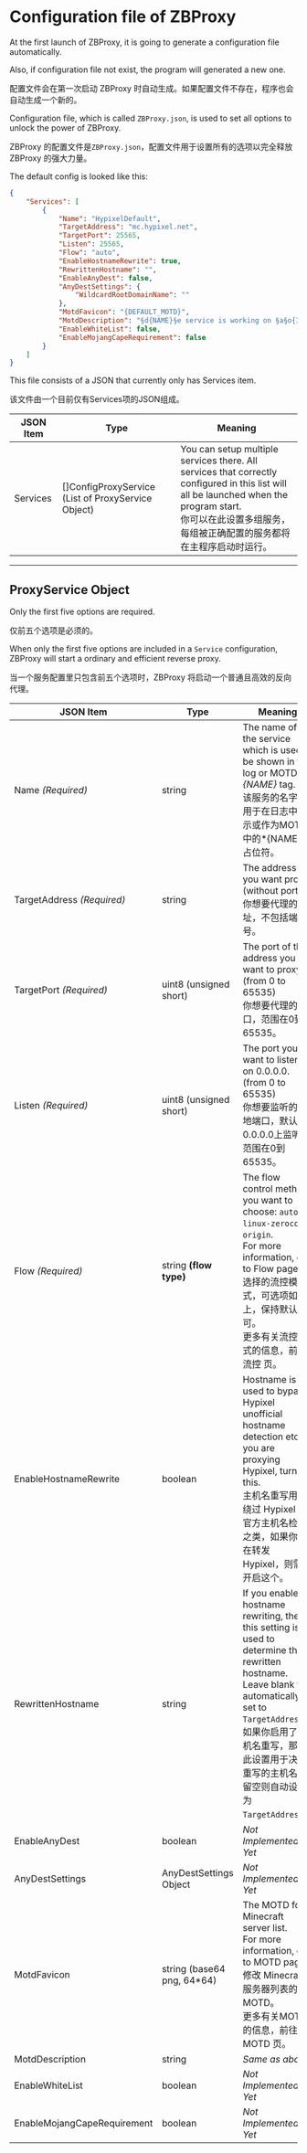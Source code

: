

# Configuration file of ZBProxy

At the first launch of ZBProxy, it is going to generate a configuration file automatically.  

Also, if configuration file not exist, the program will generated a new one.  

配置文件会在第一次启动 ZBProxy 时自动生成。如果配置文件不存在，程序也会自动生成一个新的。  

Configuration file, which is called `ZBProxy.json`, is used to set all options to unlock the power of ZBProxy.  

ZBProxy 的配置文件是`ZBProxy.json`，配置文件用于设置所有的选项以完全释放 ZBProxy 的强大力量。

The default config is looked like this:

```json
{
    "Services": [
        {
            "Name": "HypixelDefault",
            "TargetAddress": "mc.hypixel.net",
            "TargetPort": 25565,
            "Listen": 25565,
            "Flow": "auto",
            "EnableHostnameRewrite": true,
            "RewrittenHostname": "",
            "EnableAnyDest": false,
            "AnyDestSettings": {
                "WildcardRootDomainName": ""
            },
            "MotdFavicon": "{DEFAULT_MOTD}",
            "MotdDescription": "§d{NAME}§e service is working on §a§o{INFO}§r\n§c§lProxy for §6§n{HOST}:{PORT}§r",
            "EnableWhiteList": false,
            "EnableMojangCapeRequirement": false
        }
    ]
}
```

This file consists of a JSON that currently only has Services item.

该文件由一个目前仅有Services项的JSON组成。

| JSON Item | Type                                               | Meaning                                                      |
| --------- | -------------------------------------------------- | ------------------------------------------------------------ |
| Services  | []ConfigProxyService (List of ProxyService Object) | You can setup multiple services there. All services that correctly configured in this list will all be launched when the program start.<br />你可以在此设置多组服务，每组被正确配置的服务都将在主程序启动时运行。 |

------

## ProxyService Object

Only the first five options are required.  

仅前五个选项是必须的。

When only the first five options are included in a `Service` configuration, ZBProxy will start a ordinary and efficient reverse proxy.  

当一个服务配置里只包含前五个选项时，ZBProxy 将启动一个普通且高效的反向代理。

| JSON Item                   | Type                       | Meaning                                                      |
| --------------------------- | -------------------------- | ------------------------------------------------------------ |
| Name *(Required)*           | string                     | The name of the service which is used to be shown in the log or MOTD *{NAME}* tag.<br />该服务的名字，用于在日志中显示或作为MOTD中的*{NAME}*占位符。 |
| TargetAddress *(Required)*  | string                     | The address you want proxy. (without port)<br />你想要代理的地址，不包括端口号。 |
| TargetPort *(Required)*     | uint8 (unsigned short)     | The port of the address you want to proxy. (from 0 to 65535)<br />你想要代理的端口，范围在0到65535。 |
| Listen *(Required)*         | uint8 (unsigned short)     | The port you want to listen on 0.0.0.0. (from 0 to 65535)<br />你想要监听的本地端口，默认在0.0.0.0上监听，范围在0到65535。 |
| Flow *(Required)*           | string **(flow type)**     | The flow control method you want to choose: `auto`, `linux-zerocopy`, `origin`.<br />For more information, go to Flow page.<br />选择的流控模式，可选项如上，保持默认即可。<br />更多有关流控模式的信息，前往 流控 页。 |
| EnableHostnameRewrite       | boolean                    | Hostname is used to bypass Hypixel unofficial hostname detection etc.  If you are proxying Hypixel, turn on this.<br />主机名重写用于绕过 Hypixel 非官方主机名检测之类，如果你正在转发 Hypixel，则需要开启这个。 |
| RewrittenHostname           | string                     | If you enable hostname rewriting, then this setting is used to determine the rewritten hostname.<br />Leave blank to automatically set to `TargetAddress`.<br />如果你启用了主机名重写，那么此设置用于决定重写的主机名。<br />留空则自动设置为`TargetAddress`。 |
| EnableAnyDest               | boolean                    | *Not Implemented Yet*                                        |
| AnyDestSettings             | AnyDestSettings Object     | *Not Implemented Yet*                                        |
| MotdFavicon                 | string (base64 png, 64*64) | The MOTD for Minecraft server list.<br />For more information, go to MOTD page.<br />修改 Minecraft 服务器列表的 MOTD。<br />更多有关MOTD的信息，前往 MOTD 页。 |
| MotdDescription             | string                     | *Same as above.*                                             |
| EnableWhiteList             | boolean                    | *Not Implemented Yet*                                        |
| EnableMojangCapeRequirement | boolean                    | *Not Implemented Yet*                                        |